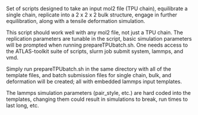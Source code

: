 Set of scripts designed to take an input mol2 file (TPU chain), equilibrate a single chain, replicate into a 2 x 2 x 2 bulk structure, engage in further equilibration, along with a tensile deformation simulation. 

This script should work well with any mol2 file, not just a TPU chain. The replication parameters are tunable in the script, basic simulation parameters will be prompted when running prepareTPUbatch.sh. One needs access to the ATLAS-toolkit suite of scripts, slurm job submit system, lammps, and vmd. 

Simply run prepareTPUbatch.sh in the same directory with all of the template files, and batch submission files for single chain, bulk, and deformation will be created; all with embedded lammps input templates. 

The lammps simulation parameters (pair_style, etc.) are hard coded into the templates, changing them could result in simulations to break, run times to last long, etc. 
